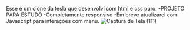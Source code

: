 Esse é um clone da tesla que desenvolvi com html e css puro.
-PROJETO PARA ESTUDO
-Completamente responsivo
-Em breve atualizarei com Javascript para interações com menu.
![Captura de Tela (111)](https://user-images.githubusercontent.com/81191619/124057185-6175de80-d9fd-11eb-8438-c2d2cf112704.png)
